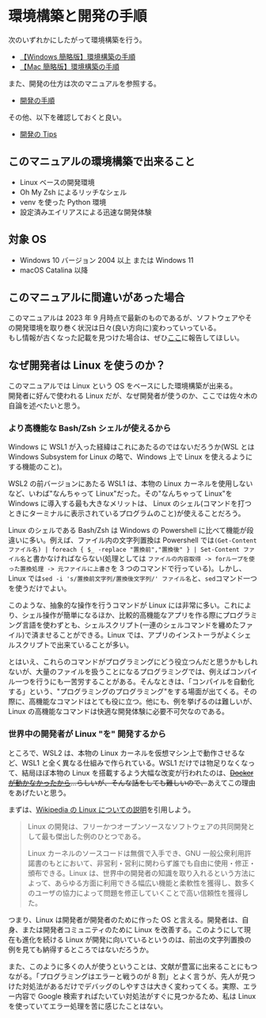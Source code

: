 # 環境構築と開発の手順

次のいずれかにしたがって環境構築を行う。

- [【Windows 簡略版】環境構築の手順](./環境構築の手順/【Windows簡略版】環境構築の手順.md)
- [【Mac 簡略版】環境構築の手順](./環境構築の手順/【Mac簡略版】環境構築の手順.md)

また、開発の仕方は次のマニュアルを参照する。

- [開発の手順](./開発の手順/開発の手順.md)

その他、以下を確認しておくと良い。

- [開発の Tips](./開発の手順/開発のTips.md)

## このマニュアルの環境構築で出来ること

- Linux ベースの開発環境
- Oh My Zsh によるリッチなシェル
- venv を使った Python 環境
- 設定済みエイリアスによる迅速な開発体験

## 対象 OS

- Windows 10 バージョン 2004 以上 または Windows 11
- macOS Catalina 以降

## このマニュアルに間違いがあった場合

このマニュアルは 2023 年 9 月時点で最新のものであるが、ソフトウェアやその開発環境を取り巻く状況は日々(良い方向に)変わっていっている。  
もし情報が古くなった記載を見つけた場合は、ぜひ[ここ](https://github.com/philip82148/env-setup/issues)に報告してほしい。

## なぜ開発者は Linux を使うのか？

このマニュアルでは Linux という OS をベースにした環境構築が出来る。  
開発者に好んで使われる Linux だが、なぜ開発者が使うのか、ここでは佐々木の自論を述べたいと思う。

### より高機能な Bash/Zsh シェルが使えるから

Windows に WSL1 が入った経緯はこれにあたるのではないだろうか(WSL とは Windows Subsystem for Linux の略で、Windows 上で Linux を使えるようにする機能のこと)。

WSL2 の前バージョンにあたる WSL1 は、本物の Linux カーネルを使用しないなど、いわば"なんちゃって Linux"だった。その"なんちゃって Linux"を Windows に導入する最も大きなメリットは、 Linux のシェル(コマンドを打つときにターミナルに表示されているプログラムのこと)が使えることだろう。

Linux のシェルである Bash/Zsh は Windows の Powershell に比べて機能が段違いに多い。例えば、ファイル内の文字列置換は Powershell では`(Get-Content ファイル名) | foreach { $_ -replace "置換前","置換後" } | Set-Content ファイル名`と書かなければならない(処理としては `ファイルの内容取得 -> forループを使った置換処理 -> 元ファイルに上書き`を 3 つのコマンドで行っている)。しかし、Linux では`sed -i 's/置換前文字列/置換後文字列/' ファイル名`と、`sed`コマンド一つを使うだけでよい。

このような、抽象的な操作を行うコマンドが Linux には非常に多い。これにより、シェル操作が簡単になるほか、比較的高機能なアプリを作る際にプログラミング言語を使わずとも、シェルスクリプト(一連のシェルコマンドを纏めたファイル)で済ませることができる。Linux では、アプリのインストーラがよくシェルスクリプトで出来ていることが多い。

とはいえ、これらのコマンドがプログラミングにどう役立つんだと思うかもしれないが、大量のファイルを扱うことになるプログラミングでは、例えばコンパイル一つを行うにも一苦労することがある。そんなときは、「コンパイルを自動化する」という、"プログラミングのプログラミング"をする場面が出てくる。その際に、高機能なコマンドはとても役に立つ。他にも、例を挙げるのは難しいが、Linux の高機能なコマンドは快適な開発体験に必要不可欠なのである。

### 世界中の開発者が Linux "を" 開発するから

ところで、WSL2 は、本物の Linux カーネルを仮想マシン上で動作させるなど、WSL1 と全く異なる仕組みで作られている。WSL1 だけでは物足りなくなって、結局ほぼ本物の Linux を搭載するよう大幅な改変が行われたのは、<s>[Docker が動かなかったから](https://www.orangeitems.com/entry/2020/05/20/102112)...らしいが、そんな話をしても難しいので、</s>あえてこの理由をあげたいと思う。

まずは、[Wikipedia の Linux についての説明](https://ja.wikipedia.org/wiki/Linux)を引用しよう。

> Linux の開発は、フリーかつオープンソースなソフトウェアの共同開発として最も傑出した例のひとつである。
>
> Linux カーネルのソースコードは無償で入手でき、GNU 一般公衆利用許諾書のもとにおいて、非営利・営利に関わらず誰でも自由に使用・修正・頒布できる。Linux は、世界中の開発者の知識を取り入れるという方法によって、あらゆる方面に利用できる幅広い機能と柔軟性を獲得し、数多くのユーザの協力によって問題を修正していくことで高い信頼性を獲得した。

つまり、Linux は開発者が開発者のために作った OS と言える。開発者は、自身、または開発者コミュニティのために Linux を改善する。このようにして現在も進化を続ける Linux が開発に向いているというのは、前出の文字列置換の例を見ても納得するところではないだろうか。

また、このように多くの人が使うということは、文献が豊富に出来ることにもつながる。「プログラミングはエラーと戦うのが 8 割」とよく言うが、先人が見つけた対処法があるだけでデバッグのしやすさは大きく変わってくる。実際、エラー内容で Google 検索すればたいてい対処法がすぐに見つかるため、私は Linux を使っていてエラー処理を苦に感じたことはない。
